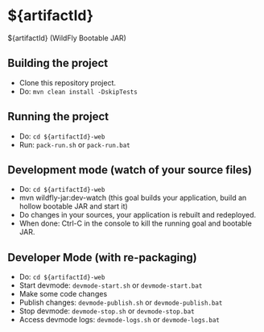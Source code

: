 # ${artifactId}
${artifactId} (WildFly Bootable JAR)

## Building the project

* Clone this repository project.
* Do: `mvn clean install -DskipTests`

## Running the project

* Do: `cd ${artifactId}-web`
* Run: `pack-run.sh` or `pack-run.bat`


## Development mode (watch of your source files)
* Do: `cd ${artifactId}-web`
* mvn wildfly-jar:dev-watch (this goal builds your application, build an hollow bootable JAR and start it)
* Do changes in your sources, your application is rebuilt and redeployed.
* When done: Ctrl-C in the console to kill the running goal and bootable JAR.



## Developer Mode  (with re-packaging)
* Do: `cd ${artifactId}-web`
* Start devmode: `devmode-start.sh` or `devmode-start.bat`
* Make some code changes
* Publish changes: `devmode-publish.sh` or `devmode-publish.bat`
* Stop devmode: `devmode-stop.sh` or `devmode-stop.bat`
* Access devmode logs: `devmode-logs.sh` or `devmode-logs.bat`
